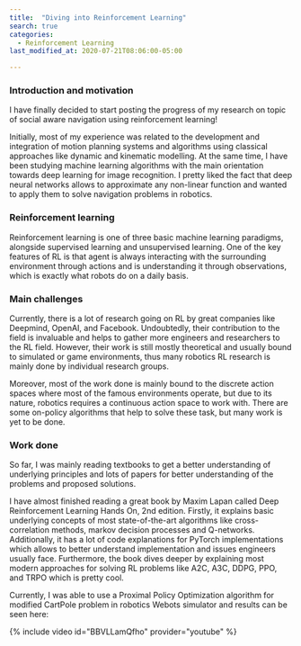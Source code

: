 ```yaml
---
title:  "Diving into Reinforcement Learning"
search: true
categories: 
  - Reinforcement Learning
last_modified_at: 2020-07-21T08:06:00-05:00

---
```


### Introduction and motivation

I have finally decided to start posting the progress of my research on topic of social aware navigation using reinforcement learning!

Initially, most of my experience was related to the development and integration of motion planning systems and algorithms using classical approaches like dynamic and kinematic modelling. At the same time, I have been studying machine learning algorithms with the main orientation towards deep learning for image recognition. I pretty liked the fact that deep neural networks allows to approximate any non-linear function and wanted to apply them to solve navigation problems in robotics.

### Reinforcement learning

Reinforcement learning is one of three basic machine learning paradigms, alongside supervised learning and unsupervised learning. One of the key features of RL is that agent is always interacting with the surrounding environment through actions and is understanding it through observations, which is exactly what robots do on a daily basis.

### Main challenges

Currently, there is a lot of research going on RL by great companies like Deepmind, OpenAI, and Facebook. Undoubtedly, their contribution to the field is invaluable and helps to gather more engineers and researchers to the RL field. However, their work is still mostly theoretical and usually bound to simulated or game environments, thus many robotics RL research is mainly done by individual research groups.

Moreover, most of the work done is mainly bound to the discrete action spaces where most of the famous environments operate, but due to its nature, robotics requires a continuous action space to work with. There are some on-policy algorithms that help to solve these task, but many work is yet to be done. 

### Work done

So far, I was mainly reading textbooks to get a better understanding of underlying principles and lots of papers for better understanding of the problems and proposed solutions.

I have almost finished reading a great book by Maxim Lapan called Deep Reinforcement Learning Hands On, 2nd edition. Firstly, it explains basic underlying concepts of most state-of-the-art algorithms like cross-correlation methods, markov decision processes and Q-networks. Additionally, it has a lot of code explanations for PyTorch implementations which allows to better understand implementation and issues engineers usually face. Furthermore, the book dives deeper by explaining most modern approaches for solving RL problems like A2C, A3C, DDPG, PPO, and TRPO which is pretty cool.

Currently, I was able to use a Proximal Policy Optimization algorithm for modified CartPole problem in robotics Webots simulator and results can be seen here:

{% include video id="BBVLLamQfho" provider="youtube" %}

